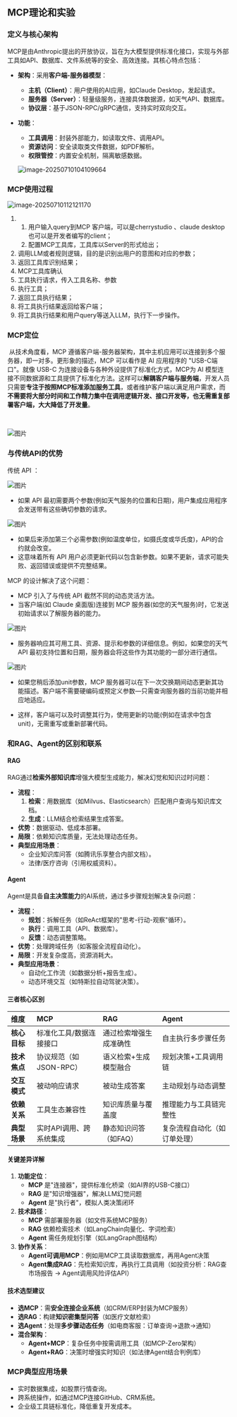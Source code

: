 ## MCP理论和实验



### 定义与核心架构

​	MCP是由Anthropic提出的开放协议，旨在为大模型提供标准化接口，实现与外部工具如API、数据库、文件系统等的安全、高效连接。其核心特点包括：

- **架构**：采用**客户端-服务器模型**：

  - **主机（Client）**：用户使用的AI应用，如Claude Desktop，发起请求。
  - **服务器（Server）**：轻量级服务，连接具体数据源，如天气API、数据库。
  - **协议层**：基于JSON-RPC/gRPC通信，支持实时双向交互。

- **功能**：

  - **工具调用**：封装外部能力，如读取文件、调用API。
  - **资源访问**：安全读取类文件数据，如PDF解析。
  - **权限管控**：内置安全机制，隔离敏感数据。

  ![image-20250710104109664](..\pic\image-20250710104109664.png)

### MCP使用过程

![image-20250710112121170](D:\code\llm\awesome_llm\pic\image-20250710112121170.png)

1. 
   1. 用户输入query到MCP 客户端，可以是cherrystudio 、claude desktop 也可以是开发者编写的client；
   2. 配置MCP工具库，工具库以Server的形式给出；
2. 调用LLM或者规则逻辑，目的是识别出用户的意图和对应的参数；
3. 返回工具库识别结果；
4. MCP工具库确认
5. 工具执行请求，传入工具名称、参数
6. 执行工具；
7. 返回工具执行结果；
8. 将工具执行结果返回给客户端；
9. 将工具执行结果和用户query等送入LLM，执行下一步操作。

### MCP定位

​		从技术角度看，MCP 遵循客户端-服务器架构，其中主机应用可以连接到多个服务器，即一对多。更形象的描述，MCP 可以看作是 AI 应用程序的 "USB-C端口"。就像 USB-C 为连接设备与各种外设提供了标准化方式，MCP为 AI 模型连接不同数据源和工具提供了标准化方法。这样可以**解耦客户端与服务端**，开发人员只需要**专注于按照MCP标准添加服务工具**，或者维护客户端以满足用户需求，而**不需要将大部分时间和工作精力集中在调用逻辑开发、接口开发等，也无需重复部署客户端，大大降低了开发量**。

​	

![图片](..\pic\640.png)



### 与传统API的优势

传统 API ：

![图片](..\pic\6402.png)

* 如果 API 最初需要两个参数(例如天气服务的位置和日期)，用户集成应用程序会发送带有这些确切参数的请求。

![图片](..\pic\6403.png)



- 如果后来添加第三个必需参数(例如温度单位，如摄氏度或华氏度)，API的合约就会改变。
- 这意味着所有 API 用户必须更新代码以包含新参数。如果不更新，请求可能失败、返回错误或提供不完整结果。

MCP 的设计解决了这个问题：

- MCP 引入了与传统 API 截然不同的动态灵活方法。
- 当客户端(如 Claude 桌面版)连接到 MCP 服务器(如您的天气服务)时，它发送初始请求以了解服务器的能力。

![图片](..\pic\6404.png)

* 服务器响应其可用工具、资源、提示和参数的详细信息。例如，如果您的天气 API 最初支持位置和日期，服务器会将这些作为其功能的一部分进行通信。

![图片](..\pic\6405.png)

* 如果您稍后添加unit参数，MCP 服务器可以在下一次交换期间动态更新其功能描述。客户端不需要硬编码或预定义参数—只需查询服务器的当前功能并相应地适应。

* 这样，客户端可以及时调整其行为，使用更新的功能(例如在请求中包含unit)，无需重写或重新部署代码。

### 和RAG、Agent的区别和联系

#### RAG

RAG通过**检索外部知识库**增强大模型生成能力，解决幻觉和知识过时问题：

- **流程**：
  1. **检索**：用数据库（如Milvus、Elasticsearch）匹配用户查询与知识库文档。
  2. **生成**：LLM结合检索结果生成答案。
- **优势**：数据驱动、低成本部署。
- **局限**：依赖知识库质量，无法处理动态任务。
- **典型应用场景**：
  - 企业知识库问答（如腾讯乐享整合内部文档）。
  - 法律/医疗咨询（引用权威资料）。

#### Agent

Agent是具备**自主决策能力**的AI系统，通过多步骤规划解决复杂问题：

- **流程**：
  - **规划**：拆解任务（如ReAct框架的"思考-行动-观察"循环）。
  - **执行**：调用工具（API、数据库）。
  - **反馈**：动态调整策略。
- **优势**：处理跨域任务（如客服全流程自动化）。
- **局限**：开发复杂度高，资源消耗大。
- **典型应用场景**：
  - 自动化工作流（如数据分析+报告生成）。
  - 动态环境交互（如特斯拉自动驾驶决策）。

#### 三者核心区别

| **维度**     | **MCP**                 | **RAG**                | **Agent**                    |
| :----------- | :---------------------- | :--------------------- | :--------------------------- |
| **核心目标** | 标准化工具/数据连接接口 | 通过检索增强生成准确性 | 自主执行多步骤任务           |
| **技术焦点** | 协议规范（如JSON-RPC）  | 语义检索+生成模型融合  | 规划决策+工具调用链          |
| **交互模式** | 被动响应请求            | 被动生成答案           | 主动规划与动态调整           |
| **依赖关系** | 工具生态兼容性          | 知识库质量与覆盖度     | 推理能力与工具链完整性       |
| **典型场景** | 实时API调用、跨系统集成 | 静态知识问答（如FAQ）  | 复杂流程自动化（如订单处理） |

#### **关键差异详解**

1. **功能定位**：
   - **MCP** 是"连接器"，提供标准化桥梁（如AI界的USB-C接口）
   - **RAG** 是"知识增强器"，解决LLM幻觉问题
   - **Agent** 是"执行者"，模拟人类决策闭环
2. **技术路径**：
   - **MCP** 需部署服务器（如文件系统MCP服务）
   - **RAG** 依赖检索技术（如LangChain向量化、字词检索）
   - **Agent** 需任务规划引擎（如LangGraph图结构）
3. **协作关系**：
   - **Agent可调用MCP**：例如用MCP工具读取数据库，再用Agent决策
   - **Agent集成RAG**：先检索知识库，再执行工具调用（如投资分析：RAG查市场报告 → Agent调用风险评估API）

#### 技术选型建议

- **选MCP**：需**安全连接企业系统**（如CRM/ERP封装为MCP服务）
- **选RAG**：构建**知识密集型问答**（如医疗文献检索）
- **选Agent**：处理**多步骤动态任务**（如电商客服：订单查询→退款→通知）
- **混合架构**：
  - **Agent+MCP**：复杂任务中按需调用工具（如MCP-Zero架构）
  - **Agent+RAG**：决策时增强实时知识（如法律Agent结合判例库）





### MCP典型应用场景

- 实时数据集成，如股票行情查询。
- 跨系统操作，如通过MCP连接GitHub、CRM系统。
- 企业级工具链标准化，降低重复开发成本。
